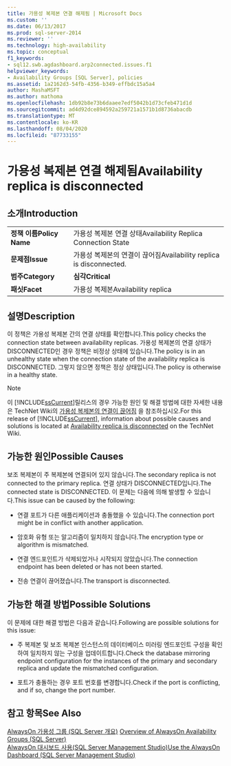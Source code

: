 ```yaml
---
title: 가용성 복제본 연결 해제됨 | Microsoft Docs
ms.custom: ''
ms.date: 06/13/2017
ms.prod: sql-server-2014
ms.reviewer: ''
ms.technology: high-availability
ms.topic: conceptual
f1_keywords:
- sql12.swb.agdashboard.arp2connected.issues.f1
helpviewer_keywords:
- Availability Groups [SQL Server], policies
ms.assetid: 1a2162d3-54fb-4356-b349-effbdc15a5a4
author: MashaMSFT
ms.author: mathoma
ms.openlocfilehash: 1db92b8e73b6daaee7edf5042b1d73cfeb471d1d
ms.sourcegitcommit: ad4d92dce894592a259721a1571b1d8736abacdb
ms.translationtype: MT
ms.contentlocale: ko-KR
ms.lasthandoff: 08/04/2020
ms.locfileid: "87733155"
---
```

# <a name="availability-replica-is-disconnected"></a><span data-ttu-id="8b191-102">가용성 복제본 연결 해제됨</span><span class="sxs-lookup"><span data-stu-id="8b191-102">Availability replica is disconnected</span></span>
    
## <a name="introduction"></a><span data-ttu-id="8b191-103">소개</span><span class="sxs-lookup"><span data-stu-id="8b191-103">Introduction</span></span>  
  
|||  
|-|-|  
|<span data-ttu-id="8b191-104">**정책 이름**</span><span class="sxs-lookup"><span data-stu-id="8b191-104">**Policy Name**</span></span>|<span data-ttu-id="8b191-105">가용성 복제본 연결 상태</span><span class="sxs-lookup"><span data-stu-id="8b191-105">Availability Replica Connection State</span></span>|  
|<span data-ttu-id="8b191-106">**문제점**</span><span class="sxs-lookup"><span data-stu-id="8b191-106">**Issue**</span></span>|<span data-ttu-id="8b191-107">가용성 복제본의 연결이 끊어짐</span><span class="sxs-lookup"><span data-stu-id="8b191-107">Availability replica is disconnected.</span></span>|  
|<span data-ttu-id="8b191-108">**범주**</span><span class="sxs-lookup"><span data-stu-id="8b191-108">**Category**</span></span>|<span data-ttu-id="8b191-109">**심각**</span><span class="sxs-lookup"><span data-stu-id="8b191-109">**Critical**</span></span>|  
|<span data-ttu-id="8b191-110">**패싯**</span><span class="sxs-lookup"><span data-stu-id="8b191-110">**Facet**</span></span>|<span data-ttu-id="8b191-111">가용성 복제본</span><span class="sxs-lookup"><span data-stu-id="8b191-111">Availability replica</span></span>|  
  
## <a name="description"></a><span data-ttu-id="8b191-112">설명</span><span class="sxs-lookup"><span data-stu-id="8b191-112">Description</span></span>  
 <span data-ttu-id="8b191-113">이 정책은 가용성 복제본 간의 연결 상태를 확인합니다.</span><span class="sxs-lookup"><span data-stu-id="8b191-113">This policy checks the connection state between availability replicas.</span></span> <span data-ttu-id="8b191-114">가용성 복제본의 연결 상태가 DISCONNECTED인 경우 정책은 비정상 상태에 있습니다.</span><span class="sxs-lookup"><span data-stu-id="8b191-114">The policy is in an unhealthy state when the connection state of the availability replica is DISCONNECTED.</span></span> <span data-ttu-id="8b191-115">그렇지 않으면 정책은 정상 상태입니다.</span><span class="sxs-lookup"><span data-stu-id="8b191-115">The policy is otherwise in a healthy state.</span></span>  
  
> [!NOTE]  
>  <span data-ttu-id="8b191-116"> 이 [!INCLUDE[ssCurrent](../../../includes/sscurrent-md.md)]릴리스의 경우 가능한 원인 및 해결 방법에 대한 자세한 내용은 TechNet Wiki의 [가용성 복제본의 연결이 끊어짐](https://go.microsoft.com/fwlink/p/?LinkId=220857) 을 참조하십시오.</span><span class="sxs-lookup"><span data-stu-id="8b191-116">For this release of [!INCLUDE[ssCurrent](../../../includes/sscurrent-md.md)], information about possible causes and solutions is located at [Availability replica is disconnected](https://go.microsoft.com/fwlink/p/?LinkId=220857) on the TechNet Wiki.</span></span>  
  
## <a name="possible-causes"></a><span data-ttu-id="8b191-117">가능한 원인</span><span class="sxs-lookup"><span data-stu-id="8b191-117">Possible Causes</span></span>  
 <span data-ttu-id="8b191-118">보조 복제본이 주 복제본에 연결되어 있지 않습니다.</span><span class="sxs-lookup"><span data-stu-id="8b191-118">The secondary replica is not connected to the primary replica.</span></span> <span data-ttu-id="8b191-119">연결 상태가 DISCONNECTED입니다.</span><span class="sxs-lookup"><span data-stu-id="8b191-119">The connected state is DISCONNECTED.</span></span> <span data-ttu-id="8b191-120">이 문제는 다음에 의해 발생할 수 있습니다.</span><span class="sxs-lookup"><span data-stu-id="8b191-120">This issue can be caused by the following:</span></span>  
  
-   <span data-ttu-id="8b191-121">연결 포트가 다른 애플리케이션과 충돌했을 수 있습니다.</span><span class="sxs-lookup"><span data-stu-id="8b191-121">The connection port might be in conflict with another application.</span></span>  
  
-   <span data-ttu-id="8b191-122">암호화 유형 또는 알고리즘이 일치하지 않습니다.</span><span class="sxs-lookup"><span data-stu-id="8b191-122">The encryption type or algorithm is mismatched.</span></span>  
  
-   <span data-ttu-id="8b191-123">연결 엔드포인트가 삭제되었거나 시작되지 않았습니다.</span><span class="sxs-lookup"><span data-stu-id="8b191-123">The connection endpoint has been deleted or has not been started.</span></span>  
  
-   <span data-ttu-id="8b191-124">전송 연결이 끊어졌습니다.</span><span class="sxs-lookup"><span data-stu-id="8b191-124">The transport is disconnected.</span></span>  
  
## <a name="possible-solutions"></a><span data-ttu-id="8b191-125">가능한 해결 방법</span><span class="sxs-lookup"><span data-stu-id="8b191-125">Possible Solutions</span></span>  
 <span data-ttu-id="8b191-126">이 문제에 대한 해결 방법은 다음과 같습니다.</span><span class="sxs-lookup"><span data-stu-id="8b191-126">Following are possible solutions for this issue:</span></span>  
  
-   <span data-ttu-id="8b191-127">주 복제본 및 보조 복제본 인스턴스의 데이터베이스 미러링 엔드포인트 구성을 확인하여 일치하지 않는 구성을 업데이트합니다.</span><span class="sxs-lookup"><span data-stu-id="8b191-127">Check the database mirroring endpoint configuration for the instances of the primary and secondary replica and update the mismatched configuration.</span></span>  
  
-   <span data-ttu-id="8b191-128">포트가 충돌하는 경우 포트 번호를 변경합니다.</span><span class="sxs-lookup"><span data-stu-id="8b191-128">Check if the port is conflicting, and if so, change the port number.</span></span>  
  
## <a name="see-also"></a><span data-ttu-id="8b191-129">참고 항목</span><span class="sxs-lookup"><span data-stu-id="8b191-129">See Also</span></span>  
 <span data-ttu-id="8b191-130">[AlwaysOn 가용성 그룹 &#40;SQL Server 개요&#41;](overview-of-always-on-availability-groups-sql-server.md) </span><span class="sxs-lookup"><span data-stu-id="8b191-130">[Overview of AlwaysOn Availability Groups &#40;SQL Server&#41;](overview-of-always-on-availability-groups-sql-server.md) </span></span>  
 [<span data-ttu-id="8b191-131">AlwaysOn 대시보드 사용&#40;SQL Server Management Studio&#41;</span><span class="sxs-lookup"><span data-stu-id="8b191-131">Use the AlwaysOn Dashboard &#40;SQL Server Management Studio&#41;</span></span>](use-the-always-on-dashboard-sql-server-management-studio.md)  
  
  
